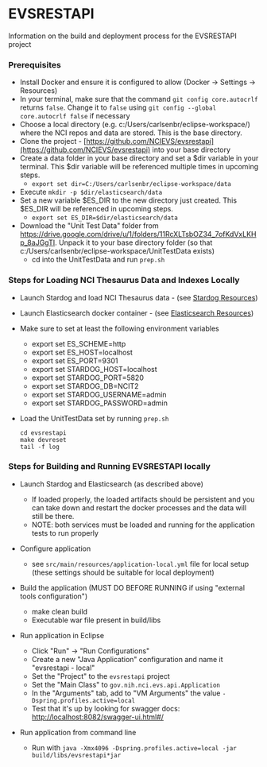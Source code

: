 # EVSRESTAPI

Information on the build and deployment process for the EVSRESTAPI project

### Prerequisites

* Install Docker and ensure it is configured to allow (Docker -> Settings -> Resources)
* In your terminal, make sure that the command `git config core.autocrlf` returns `false`. Change it to `false` using `git config --global core.autocrlf false` if necessary
* Choose a local directory (e.g. c:/Users/carlsenbr/eclipse-workspace/) where the NCI repos and data are stored. This is the base directory.
* Clone the project - [https://github.com/NCIEVS/evsrestapi](https://github.com/NCIEVS/evsrestapi) into your base directory
* Create a data folder in your base directory and set a $dir variable in your terminal. This $dir variable will be referenced multiple times in upcoming steps.
  * `export set dir=C:/Users/carlsenbr/eclipse-workspace/data`
* Execute `mkdir -p $dir/elasticsearch/data`
* Set a new variable $ES_DIR to the new directory just created. This $ES_DIR will be referenced in upcoming steps. 
  * `export set ES_DIR=$dir/elasticsearch/data`
* Download the "Unit Test Data" folder from <https://drive.google.com/drive/u/1/folders/11RcXLTsbOZ34_7ofKdVxLKHp_8aJGgTI>.  Unpack it to your base directory folder (so that c:/Users/carlsenbr/eclipse-workspace/UnitTestData exists)
  * cd into the UnitTestData and run `prep.sh`

### Steps for Loading NCI Thesaurus Data and Indexes Locally

* Launch Stardog and load NCI Thesaurus data - (see [Stardog Resources](STARDOG.md))
* Launch Elasticsearch docker container - (see [Elasticsearch Resources](ELASTICSEARCH.md))

* Make sure to set at least the following environment variables
    * export set ES_SCHEME=http
    * export set ES_HOST=localhost
    * export set ES_PORT=9301
    * export set STARDOG_HOST=localhost
    * export set STARDOG_PORT=5820
    * export set STARDOG_DB=NCIT2
    * export set STARDOG_USERNAME=admin
    * export set STARDOG_PASSWORD=admin

* Load the UnitTestData set by running `prep.sh`

    ```
    cd evsrestapi
    make devreset
    tail -f log
  ```

### Steps for Building and Running EVSRESTAPI locally

* Launch Stardog and Elasticsearch (as described above)
  * If loaded properly, the loaded artifacts should be persistent and you can take down and restart the docker processes and the data will still be there.
  * NOTE: both services must be loaded and running for the application tests to run properly
* Configure application
  * see `src/main/resources/application-local.yml` file for local setup (these settings should be suitable for local deployment)
* Build the application (MUST DO BEFORE RUNNING if using "external tools configuration")
  * make clean build
  * Executable war file present in build/libs

* Run application in Eclipse
  * Click "Run" -> "Run Configurations"
  * Create a new "Java Application" configuration and name it "evsrestapi - local"
  * Set the "Project" to the `evsrestapi` project
  * Set the "Main Class" to `gov.nih.nci.evs.api.Application`
  * In the "Arguments" tab, add to "VM Arguments" the value `-Dspring.profiles.active=local`
  * Test that it's up by looking for swagger docs: [http://localhost:8082/swagger-ui.html#/](http://localhost:8082/swagger-ui.html#/)

* Run application from command line
  * Run with `java -Xmx4096 -Dspring.profiles.active=local -jar build/libs/evsrestapi*jar`
